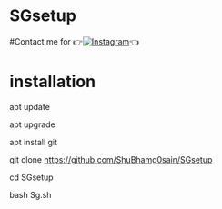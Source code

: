 # SGsetup

#Contact me for 
👉[![Instagram](https://img.shields.io/badge/INSTAGRAM-FOLLOW-red?style=for-the-badge&logo=instagram)](https://www.instagram.com/shubham_g0sain/)👈

# installation

apt update

apt upgrade

apt install git

git clone https://github.com/ShuBhamg0sain/SGsetup

cd SGsetup

bash Sg.sh
